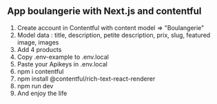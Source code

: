 ## App boulangerie with Next.js and contentful 

1. Create account in Contentful with content model => "Boulangerie"
2. Model data : title, description, petite description, prix, slug, featured image, images
3. Add 4 products
4. Copy .env-example to .env.local 
5. Paste your Apikeys in .env.local
6. npm i contentful
7. npm install @contentful/rich-text-react-renderer
8. npm run dev 
9. And enjoy the life 